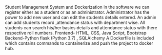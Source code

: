 Student Management System and Dockerization
In the software we can register either as a student or as an administrator.
Administrator has the power to add new user and can edit the students details entered.
An admin can add students record ,attendance status with department wise.
All students can search his/her basics details and attendance status with there respective roll numbers.
Frontend- HTML, CSS, Java Script, Bootstrap 
Backend-Python flask (Python 3.7) , SQLAlchemy
A Dockerfile is included which contains commands to containerize and push the project to docker hub.
